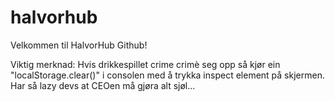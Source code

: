 # halvorhub

Velkommen til HalvorHub Github!

Viktig merknad: Hvis drikkespillet crime crimè seg opp så kjør ein "localStorage.clear()" i consolen med å trykka inspect element på skjermen. Har så lazy devs at CEOen må gjøra alt sjøl...
